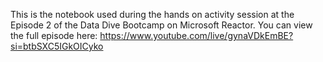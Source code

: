 This is the notebook used during the hands on activity session at the Episode 2 of the Data Dive Bootcamp on Microsoft Reactor. 
You can view the full episode here: https://www.youtube.com/live/gynaVDkEmBE?si=btbSXC5IGkOICyko
